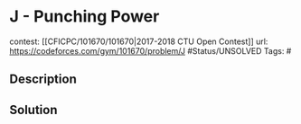 # J - Punching Power

contest: [[CFICPC/101670/101670|2017-2018 CTU Open Contest]]
url: https://codeforces.com/gym/101670/problem/J
#Status/UNSOLVED
Tags: #

## Description

## Solution

